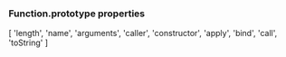 ### Function.prototype properties

[ 'length',
  'name',
  'arguments',
  'caller',
  'constructor',
  'apply',
  'bind',
  'call',
  'toString' ]